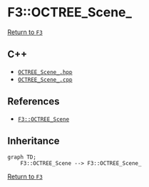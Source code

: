 # F3::OCTREE_Scene_

[Return to `F3`](/docs/F3.md)

## C++

- [`OCTREE_Scene_.hpp`](/c++/include/OCTREE_Scene_.hpp)
- [`OCTREE_Scene_.cpp`](/c++/source/OCTREE_Scene_.cpp)

## References

- [`F3::OCTREE_Scene`](/docs/F3/OCTREE_Scene.md)

## Inheritance

```mermaid
graph TD;
    F3::OCTREE_Scene --> F3::OCTREE_Scene_
```

[Return to `F3`](/docs/F3.md)